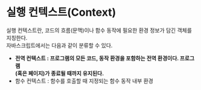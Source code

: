 # 실행 컨텍스트(Context)
실행 컨텍스트란, 코드의 흐름(문맥)이나 함수 동작에 필요한 환경 정보가 담긴 객체를  
지칭한다.  
자바스크립트에서는 다음과 같이 분류할 수 있다.  
- **전역 컨텍스트 : 프로그램의 모든 코드, 동작 환경을 포함하는 전역 환경이다. 프로그램  
(혹은 페이지)가 종료될 때까지 유지된다.**  
- 함수 컨텍스트 : 함수를 호출할 때 지정되는 함수 동작 내부 환경























